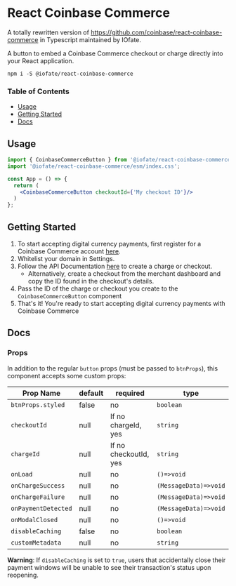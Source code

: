 # React Coinbase Commerce

A totally rewritten version of https://github.com/coinbase/react-coinbase-commerce in Typescript maintained by IOfate.

A button to embed a Coinbase Commerce checkout or charge directly into your React application.

```
npm i -S @iofate/react-coinbase-commerce
```

### Table of Contents
- [Usage](#usage)
- [Getting Started](#getting-started)
- [Docs](#docs)

## Usage
```jsx
import { CoinbaseCommerceButton } from '@iofate/react-coinbase-commerce';
import '@iofate/react-coinbase-commerce/esm/index.css';

const App = () => {
  return (
    <CoinbaseCommerceButton checkoutId={'My checkout ID'}/>
  )
};
```

## Getting Started
1. To start accepting digital currency payments, first register for a Coinbase Commerce
account [here](https://commerce.coinbase.com).
1. Whitelist your domain in Settings.
1. Follow the API Documentation [here](https://commerce.coinbase.com/docs/api/) to create a charge or checkout.
    - Alternatively, create a checkout from the merchant dashboard and copy the ID found in the checkout's details.
1. Pass the ID of the charge or checkout you create to the `CoinbaseCommerceButton` component
1. That's it! You're ready to start accepting digital currency payments with Coinbase Commerce

## Docs

### Props
In addition to the regular `button` props (must be passed to `btnProps`), this component accepts some custom props:

| Prop Name       | default | required              | type                  |
|-----------------|---------|-----------------------|-----------------------|
| `btnProps.styled`        | false   | no                    | ``boolean``               |
| `checkoutId`      | null     | If no chargeId, yes   | ``string``                |
| `chargeId`        | null     | If no checkoutId, yes | ``string``                |
| `onLoad`          | null     | no                    | `()=>void`            |
| `onChargeSuccess` | null     | no                    | `(MessageData)=>void` |
| `onChargeFailure` | null     | no                    | `(MessageData)=>void` |
| `onPaymentDetected` | null     | no                    | `(MessageData)=>void` |
| `onModalClosed`   | null     | no                    | `()=>void`            |
| `disableCaching`   | false     | no                    | `boolean`            |
| `customMetadata`   | null     | no                    | `string`              |

**Warning**: If `disableCaching` is set to `true`, users that accidentally close their payment windows will be unable to see their transaction's status upon reopening.
